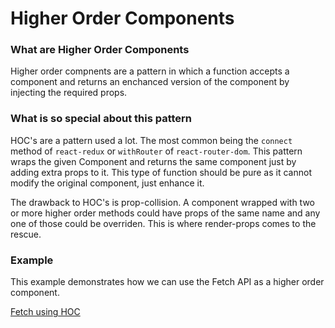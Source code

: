 # Higher Order Components

### What are Higher Order Components

Higher order compnents are a pattern in which a function accepts a component and returns an enchanced version of the component by injecting the required props.

### What is so special about this pattern

HOC's are a pattern used a lot. The most common being the `connect` method of `react-redux` or `withRouter` of `react-router-dom`. This pattern wraps the given Component and returns the same component just by adding extra props to it. This type of function should be pure as it cannot modify the original component, just enhance it.

The drawback to HOC's is prop-collision. A component wrapped with two or more higher order methods could have props of the same name and any one of those could be overriden. This is where render-props comes to the rescue.

### Example

This example demonstrates how we can use the Fetch API as a higher order component.

[Fetch using HOC](https://codesandbox.io/s/734060mlm6)
